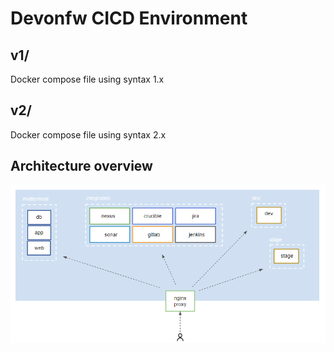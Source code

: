 # Devonfw CICD Environment

## v1/

Docker compose file using syntax 1.x

## v2/

Docker compose file using syntax 2.x

## Architecture overview

![](../../readme/devonfw-shop-floor-docker-arch.png)